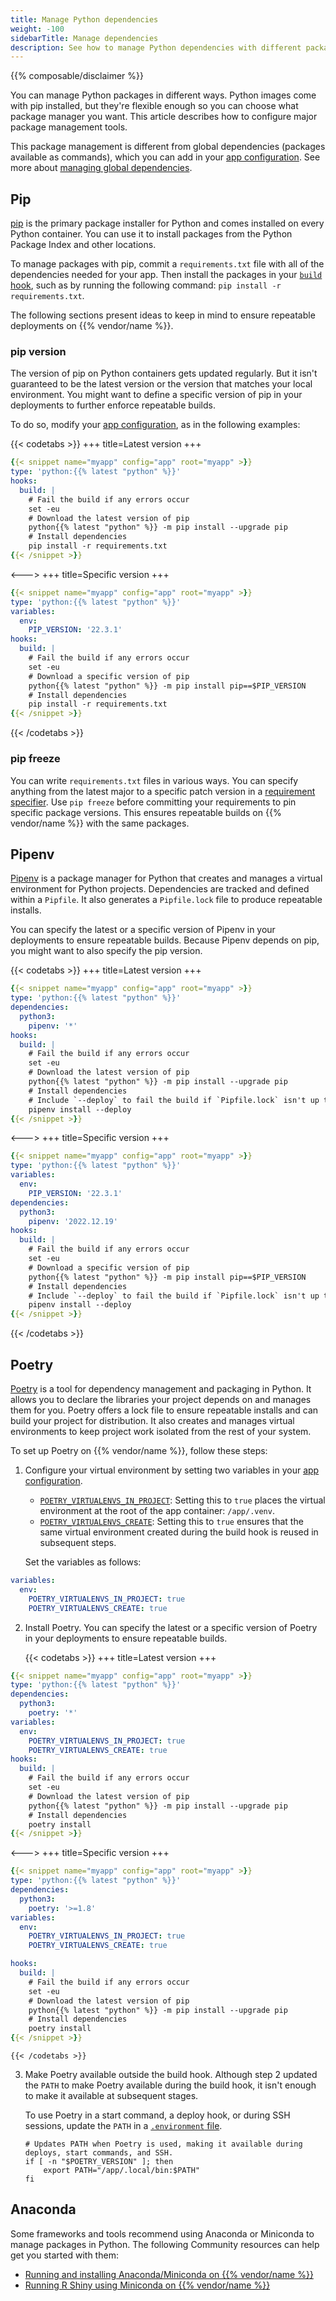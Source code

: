```yaml
---
title: Manage Python dependencies
weight: -100
sidebarTitle: Manage dependencies
description: See how to manage Python dependencies with different package managers.
---
```


{{% composable/disclaimer %}}

You can manage Python packages in different ways.
Python images come with pip installed,
but they're flexible enough so you can choose what package manager you want.
This article describes how to configure major package management tools.

This package management is different from global dependencies (packages available as commands),
which you can add in your [app configuration](/create-apps/_index.md).
See more about [managing global dependencies](/languages/python/_index.md#package-management).

## Pip

[pip](https://pip.pypa.io/en/stable/) is the primary package installer for Python
and comes installed on every Python container.
You can use it to install packages from the Python Package Index and other locations.

To manage packages with pip,
commit a `requirements.txt` file with all of the dependencies needed for your app.
Then install the packages in your [`build` hook](/create-apps/hooks/_index.md),
such as by running the following command: `pip install -r requirements.txt`.

The following sections present ideas to keep in mind to ensure repeatable deployments on {{% vendor/name %}}.

### pip version

The version of pip on Python containers gets updated regularly.
But it isn't guaranteed to be the latest version or the version that matches your local environment.
You might want to define a specific version of pip in your deployments to further enforce repeatable builds.

To do so, modify your [app configuration](/create-apps/_index.md), as in the following examples:

{{< codetabs >}}
+++
title=Latest version
+++
```yaml {configFile="app"}
{{< snippet name="myapp" config="app" root="myapp" >}}
type: 'python:{{% latest "python" %}}'
hooks:
  build: |
    # Fail the build if any errors occur
    set -eu
    # Download the latest version of pip
    python{{% latest "python" %}} -m pip install --upgrade pip
    # Install dependencies
    pip install -r requirements.txt
{{< /snippet >}}
```
<--->
+++
title=Specific version
+++
```yaml {configFile="app"}
{{< snippet name="myapp" config="app" root="myapp" >}}
type: 'python:{{% latest "python" %}}'
variables:
  env:
    PIP_VERSION: '22.3.1'
hooks:
  build: |
    # Fail the build if any errors occur
    set -eu
    # Download a specific version of pip
    python{{% latest "python" %}} -m pip install pip==$PIP_VERSION
    # Install dependencies
    pip install -r requirements.txt
{{< /snippet >}}
```
{{< /codetabs >}}

### pip freeze

You can write `requirements.txt` files in various ways.
You can specify anything from the latest major to a specific patch version in a [requirement specifier](https://pip.pypa.io/en/stable/reference/requirement-specifiers/).
Use `pip freeze` before committing your requirements to pin specific package versions.
This ensures repeatable builds on {{% vendor/name %}} with the same packages.

## Pipenv

[Pipenv](https://pipenv.pypa.io/en/latest/) is a package manager for Python
that creates and manages a virtual environment for Python projects.
Dependencies are tracked and defined within a `Pipfile`.
It also generates a `Pipfile.lock` file to produce repeatable installs.

You can specify the latest or a specific version of Pipenv
in your deployments to ensure repeatable builds.
Because Pipenv depends on pip, you might want to also specify the pip version.

{{< codetabs >}}
+++
title=Latest version
+++
```yaml {configFile="app"}
{{< snippet name="myapp" config="app" root="myapp" >}}
type: 'python:{{% latest "python" %}}'
dependencies:
  python3:
    pipenv: '*'
hooks:
  build: |
    # Fail the build if any errors occur
    set -eu
    # Download the latest version of pip
    python{{% latest "python" %}} -m pip install --upgrade pip
    # Install dependencies
    # Include `--deploy` to fail the build if `Pipfile.lock` isn't up to date
    pipenv install --deploy
{{< /snippet >}}
```
<--->
+++
title=Specific version
+++
```yaml {configFile="app"}
{{< snippet name="myapp" config="app" root="myapp" >}}
type: 'python:{{% latest "python" %}}'
variables:
  env:
    PIP_VERSION: '22.3.1'
dependencies:
  python3:
    pipenv: '2022.12.19'
hooks:
  build: |
    # Fail the build if any errors occur
    set -eu
    # Download a specific version of pip
    python{{% latest "python" %}} -m pip install pip==$PIP_VERSION
    # Install dependencies
    # Include `--deploy` to fail the build if `Pipfile.lock` isn't up to date
    pipenv install --deploy
{{< /snippet >}}
```
{{< /codetabs >}}

## Poetry

[Poetry](https://python-poetry.org/docs/) is a tool for dependency management and packaging in Python.
It allows you to declare the libraries your project depends on and manages them for you.
Poetry offers a lock file to ensure repeatable installs and can build your project for distribution.
It also creates and manages virtual environments to keep project work isolated from the rest of your system.

To set up Poetry on {{% vendor/name %}}, follow these steps:

1.  Configure your virtual environment by setting two variables in your [app configuration](/create-apps/_index.md).

    - [`POETRY_VIRTUALENVS_IN_PROJECT`](https://python-poetry.org/docs/configuration/#virtualenvsin-project):
      Setting this to `true` places the virtual environment at the root of the app container: `/app/.venv`.
    - [`POETRY_VIRTUALENVS_CREATE`](https://python-poetry.org/docs/configuration/#virtualenvscreate):
      Setting this to `true` ensures that the same virtual environment created during the build hook is reused in subsequent steps.

    Set the variables as follows:

```yaml {configFile="app"}
variables:
  env:
    POETRY_VIRTUALENVS_IN_PROJECT: true
    POETRY_VIRTUALENVS_CREATE: true
```


2.  Install Poetry.
    You can specify the latest or a specific version of Poetry in your deployments to ensure repeatable builds.

    {{< codetabs >}}
+++
title=Latest version
+++
```yaml {configFile="app"}
{{< snippet name="myapp" config="app" root="myapp" >}}
type: 'python:{{% latest "python" %}}'
dependencies:
  python3:
    poetry: '*'
variables:
  env:
    POETRY_VIRTUALENVS_IN_PROJECT: true
    POETRY_VIRTUALENVS_CREATE: true
hooks:
  build: |
    # Fail the build if any errors occur
    set -eu
    # Download the latest version of pip
    python{{% latest "python" %}} -m pip install --upgrade pip
    # Install dependencies
    poetry install
{{< /snippet >}}
```
<--->
+++
title=Specific version
+++
```yaml {configFile="app"}
{{< snippet name="myapp" config="app" root="myapp" >}}
type: 'python:{{% latest "python" %}}'
dependencies:
  python3:
    poetry: '>=1.8'
variables:
  env:
    POETRY_VIRTUALENVS_IN_PROJECT: true
    POETRY_VIRTUALENVS_CREATE: true

hooks:
  build: |
    # Fail the build if any errors occur
    set -eu
    # Download the latest version of pip
    python{{% latest "python" %}} -m pip install --upgrade pip
    # Install dependencies
    poetry install
{{< /snippet >}}
```
    {{< /codetabs >}}

3.  Make Poetry available outside the build hook.
    Although step 2 updated the `PATH` to make Poetry available during the build hook,
    it isn't enough to make it available at subsequent stages.

    To use Poetry in a start command, a deploy hook, or during SSH sessions,
    update the `PATH` in a [`.environment` file](/development/variables/set-variables.md#set-variables-via-script).

    ```text {location=".environment"}
    # Updates PATH when Poetry is used, making it available during deploys, start commands, and SSH.
    if [ -n "$POETRY_VERSION" ]; then
        export PATH="/app/.local/bin:$PATH"
    fi
    ```

## Anaconda

Some frameworks and tools recommend using Anaconda or Miniconda to manage packages in Python.
The following Community resources can help get you started with them:

- [Running and installing Anaconda/Miniconda on {{% vendor/name %}}](https://support.platform.sh/hc/en-us/community/posts/16439726140946)
- [Running R Shiny using Miniconda on {{% vendor/name %}}](https://support.platform.sh/hc/en-us/community/posts/16439711774994)
